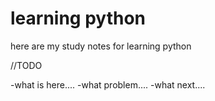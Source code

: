 # learning python


here are my study notes for learning python

//TODO

-what is here....
-what problem....
-what next....
